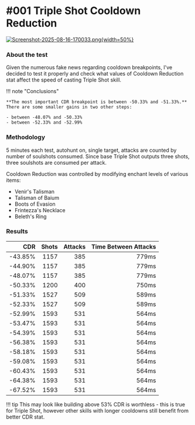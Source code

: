 # #001 Triple Shot Cooldown Reduction

[![Screenshot-2025-08-16-170033.png](https://i.postimg.cc/769p4dPs/Screenshot-2025-08-16-170033.png){width=50%}](https://postimg.cc/dk7WmWyr)


### About the test
Given the numerous fake news regarding cooldown breakpoints, I've decided to test it properly and check what values of Cooldown Reduction stat affect the speed of casting Triple Shot skill.

!!! note "Conclusions"

    **The most important CDR breakpoint is between -50.33% and -51.33%.** 
    There are some smaller gains in two other steps:

    - between -48.07% and -50.33%
    - between -52.33% and -52.99%

### Methodology
5 minutes each test, autohunt on, single target, attacks are counted by number of soulshots consumed. Since base Triple Shot outputs three shots, three soulshots are consumed per attack.

Cooldown Reduction was controlled by modifying enchant levels of various items:

* Venir's Talisman
* Talisman of Baium
* Boots of Evasion
* Frintezza's Necklace
* Beleth's Ring

### Results

| CDR | Shots | Attacks | Time Between Attacks |
|-----:|---:|---:|---: |
| -43.85% | 1157 | 385 | 779ms |
|-44.90% | 1157 | 385 | 779ms |
|-48.07% | 1157 | 385 | 779ms |
|-50.33% | 1200 | 400 | 750ms |
|-51.33% | 1527 | 509 | 589ms |
|-52.33% | 1527 | 509 | 589ms |
|-52.99% | 1593 | 531 | 564ms |
|-53.47% | 1593 | 531 | 564ms |
|-54.39% | 1593 | 531 | 564ms |
|-56.38% | 1593 | 531 | 564ms |
|-58.18% | 1593 | 531 | 564ms |
|-59.08% | 1593 | 531 | 564ms |
|-60.43% | 1593 | 531 | 564ms |
|-64.38% | 1593 | 531 | 564ms |
|-67.52% | 1593 | 531 | 564ms |

!!! tip
    This may look like building above 53% CDR is worthless - this is true for Triple Shot, however other skills with longer cooldowns still benefit from better CDR stat.


